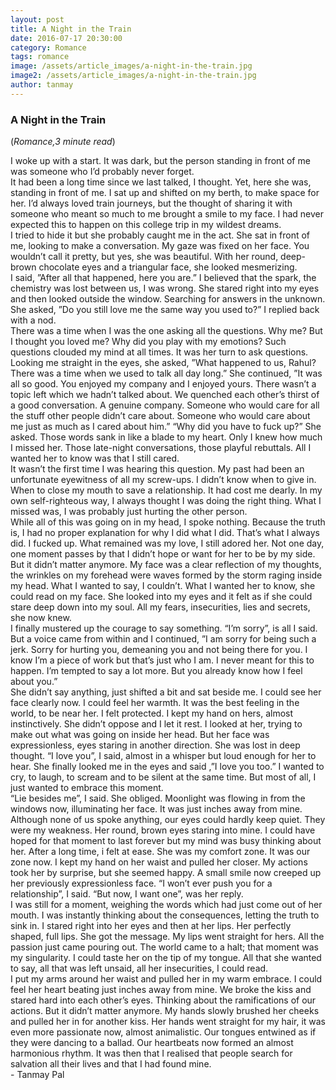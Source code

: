 ```yaml
---
layout: post
title: A Night in the Train
date: 2016-07-17 20:30:00
category: Romance
tags: romance
image: /assets/article_images/a-night-in-the-train.jpg
image2: /assets/article_images/a-night-in-the-train.jpg
author: tanmay
---
```

<h3>A Night in the Train</h3>
(<i>Romance,3 minute read</i>)
<p>I woke up with a start. It was dark, but the person standing in front of me was someone who I&rsquo;d probably never forget.<br />
It had been a long time since we last talked, I thought. Yet, here she was, standing in front of me. I sat up and shifted on my berth, to make space for her. I&rsquo;d always loved train journeys, but the thought of sharing it with someone who meant so much to me brought a smile to my face. I had never expected this to happen on this college trip in my wildest dreams.<br />
I tried to hide it but she probably caught me in the act. She sat in front of me, looking to make a conversation. My gaze was fixed on her face. You wouldn&rsquo;t call it pretty, but yes, she was beautiful. With her round, deep-brown chocolate eyes and a triangular face, she looked mesmerizing.<br />
I said, &rdquo;After all that happened, here you are.&rdquo; I believed that the spark, the chemistry was lost between us, I was wrong. She stared right into my eyes and then looked outside the window. Searching for answers in the unknown. She asked, &rdquo;Do you still love me the same way you used to?&rdquo; I replied back with a nod.<br />
There was a time when I was the one asking all the questions. Why me? But I thought you loved me? Why did you play with my emotions? Such questions clouded my mind at all times. It was her turn to ask questions. Looking me straight in the eyes, she asked, &rdquo;What happened to us, Rahul? There was a time when we used to talk all day long.&rdquo; She continued, &rdquo;It was all so good. You enjoyed my company and I enjoyed yours. There wasn&rsquo;t a topic left which we hadn&rsquo;t talked about. We quenched each other&rsquo;s thirst of a good conversation. A genuine company. Someone who would care for all the stuff other people didn&rsquo;t care about. Someone who would care about me just as much as I cared about him.&rdquo; &ldquo;Why did you have to fuck up?&rdquo; She asked. Those words sank in like a blade to my heart. Only I knew how much I missed her. Those late-night conversations, those playful rebuttals. All I wanted her to know was that I still cared.<br />
It wasn&rsquo;t the first time I was hearing this question. My past had been an unfortunate eyewitness of all my screw-ups. I didn&rsquo;t know when to give in. When to close my mouth to save a relationship. It had cost me dearly. In my own self-righteous way, I always thought I was doing the right thing. What I missed was, I was probably just hurting the other person.<br />
While all of this was going on in my head, I spoke nothing. Because the truth is, I had no proper explanation for why I did what I did. That&rsquo;s what I always did. I fucked up. What remained was my love, I still adored her. Not one day, one moment passes by that I didn&rsquo;t hope or want for her to be by my side. But it didn&rsquo;t matter anymore. My face was a clear reflection of my thoughts, the wrinkles on my forehead were waves formed by the storm raging inside my head. What I wanted to say, I couldn&rsquo;t. What I wanted her to know, she could read on my face. She looked into my eyes and it felt as if she could stare deep down into my soul. All my fears, insecurities, lies and secrets, she now knew.<br />
I finally mustered up the courage to say something. &ldquo;I&rsquo;m sorry&rdquo;, is all I said. But a voice came from within and I continued, &rdquo;I am sorry for being such a jerk. Sorry for hurting you, demeaning you and not being there for you. I know I&rsquo;m a piece of work but that&rsquo;s just who I am. I never meant for this to happen. I&rsquo;m tempted to say a lot more. But you already know how I feel about you.&rdquo;<br />
She didn&rsquo;t say anything, just shifted a bit and sat beside me. I could see her face clearly now. I could feel her warmth. It was the best feeling in the world, to be near her. I felt protected. I kept my hand on hers, almost instinctively. She didn&rsquo;t oppose and I let it rest. I looked at her, trying to make out what was going on inside her head. But her face was expressionless, eyes staring in another direction. She was lost in deep thought. &ldquo;I love you&rdquo;, I said, almost in a whisper but loud enough for her to hear. She finally looked me in the eyes and said ,&rdquo;I love you too.&rdquo; I wanted to cry, to laugh, to scream and to be silent at the same time. But most of all, I just wanted to embrace this moment.<br />
&ldquo;Lie besides me&rdquo;, I said. She obliged. Moonlight was flowing in from the windows now, illuminating her face. It was just inches away from mine. Although none of us spoke anything, our eyes could hardly keep quiet. They were my weakness. Her round, brown eyes staring into mine. I could have hoped for that moment to last forever but my mind was busy thinking about her. After a long time, i felt at ease. She was my comfort zone. It was our zone now. I kept my hand on her waist and pulled her closer. My actions took her by surprise, but she seemed happy. A small smile now creeped up her previously expressionless face. &ldquo;I won&rsquo;t ever push you for a relationship&rdquo;, I said. &ldquo;But now, I want one&rdquo;, was her reply.<br />
I was still for a moment, weighing the words which had just come out of her mouth. I was instantly thinking about the consequences, letting the truth to sink in. I stared right into her eyes and then at her lips. Her perfectly shaped, full lips. She got the message. My lips went straight for hers. All the passion just came pouring out. The world came to a halt; that moment was my singularity. I could taste her on the tip of my tongue. All that she wanted to say, all that was left unsaid, all her insecurities, I could read.<br />
I put my arms around her waist and pulled her in my warm embrace. I could feel her heart beating just inches away from mine. We broke the kiss and stared hard into each other&rsquo;s eyes. Thinking about the ramifications of our actions. But it didn&rsquo;t matter anymore. My hands slowly brushed her cheeks and pulled her in for another kiss. Her hands went straight for my hair, it was even more passionate now, almost animalistic. Our tongues entwined as if they were dancing to a ballad. Our heartbeats now formed an almost harmonious rhythm. It was then that I realised that people search for salvation all their lives and that I had found mine.<br />
- Tanmay Pal</p>
